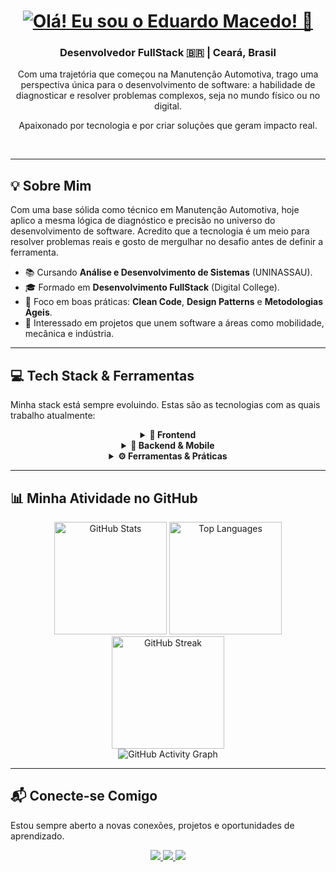 <h1 align="center">
  <a href="https://github.com/eduardorochadev">
    <img src="https://readme-typing-svg.herokuapp.com?font=Inter&size=30&weight=600&center=true&vCenter=true&width=500&height=70&lines=Olá,+eu+sou+o+Eduardo+Macedo!+👋;Desenvolvedor+FullStack;Solucionador+de+Problemas.;Do+hardware+ao+software." alt="Olá! Eu sou o Eduardo Macedo! 👋">
  </a>
</h1>

<h3 align="center">
  Desenvolvedor FullStack 🇧🇷 | Ceará, Brasil
</h3>

<p align="center">
  Com uma trajetória que começou na Manutenção Automotiva, trago uma perspectiva única para o desenvolvimento de software: a habilidade de diagnosticar e resolver problemas complexos, seja no mundo físico ou no digital.
</p>

<p align="center">
  Apaixonado por tecnologia e por criar soluções que geram impacto real.
</p>

<br>

---

## 💡 Sobre Mim

Com uma base sólida como técnico em Manutenção Automotiva, hoje aplico a mesma lógica de diagnóstico e precisão no universo do desenvolvimento de software. Acredito que a tecnologia é um meio para resolver problemas reais e gosto de mergulhar no desafio antes de definir a ferramenta.

- 📚 Cursando **Análise e Desenvolvimento de Sistemas** (UNINASSAU).
- 🎓 Formado em **Desenvolvimento FullStack** (Digital College).
- 🧠 Foco em boas práticas: **Clean Code**, **Design Patterns** e **Metodologias Ágeis**.
- 🎯 Interessado em projetos que unem software a áreas como mobilidade, mecânica e indústria.

---

## 💻 Tech Stack & Ferramentas

Minha stack está sempre evoluindo. Estas são as tecnologias com as quais trabalho atualmente:

<div align="center">
  
<details>
  <summary><strong>🚀 Frontend</strong></summary>
  <p align="center">
    <img src="https://img.shields.io/badge/HTML5-E44D26?style=for-the-badge&logo=html5&logoColor=white"/>
    <img src="https://img.shields.io/badge/CSS3-1572B6?style=for-the-badge&logo=css3&logoColor=white"/>
    <img src="https://img.shields.io/badge/JavaScript-F7DF1E?style=for-the-badge&logo=javascript&logoColor=black"/>
    <img src="https://img.shields.io/badge/TypeScript-3178C6?style=for-the-badge&logo=typescript&logoColor=white"/>
    <img src="https://img.shields.io/badge/React-20232A?style=for-the-badge&logo=react&logoColor=61DAFB"/>
    <img src="https://img.shields.io/badge/Angular-DD0031?style=for-the-badge&logo=angular&logoColor=white"/>
  </p>
</details>

<details>
  <summary><strong>🔧 Backend & Mobile</strong></summary>
  <p align="center">
    <img src="https://img.shields.io/badge/Node.js-339933?style=for-the-badge&logo=node.js&logoColor=white"/>
    <img src="https://img.shields.io/badge/Ionic-3880FF?style=for-the-badge&logo=ionic&logoColor=white"/>
  </p>
</details>

<details>
  <summary><strong>⚙️ Ferramentas & Práticas</strong></summary>
  <p align="center">
    <img src="https://img.shields.io/badge/Git-F05032?style=for-the-badge&logo=git&logoColor=white"/>
    <img src="https://img.shields.io/badge/GitHub-181717?style=for-the-badge&logo=github&logoColor=white"/>
    <img src="https://img.shields.io/badge/Scrum-0077B5?style=for-the-badge&logo=jira&logoColor=white"/>
  </p>
</details>

</div>

---

## 📊 Minha Atividade no GitHub

<div align="center">
  <img height="180em" src="https://github-readme-stats.vercel.app/api?username=eduardorochadev&show_icons=true&theme=github_dark&count_private=true&hide_border=true&rank_icon=percentile" alt="GitHub Stats"/>
  
  <img height="180em" src="https://github-readme-stats.vercel.app/api/top-langs/?username=eduardorochadev&layout=compact&theme=github_dark&langs_count=8&hide_border=true" alt="Top Languages"/>
  
  <img height="180em" src="https://github-readme-streak-stats.herokuapp.com/?user=eduardorochadev&theme=github_dark&hide_border=true" alt="GitHub Streak"/>
</div>

<div align="center">
  <img src="https://github-readme-activity-graph.vercel.app/graph?username=eduardorochadev&theme=github-dark&hide_border=true&line=5A94FA&point=FFFFFF&area=true&area_color=1F2937" alt="GitHub Activity Graph"/>
</div>

---

## 📬 Conecte-se Comigo

Estou sempre aberto a novas conexões, projetos e oportunidades de aprendizado.

<div align="center">
  <a href="https://www.linkedin.com/in/eduardomacedor/" target="_blank">
    <img src="https://img.shields.io/badge/-LinkedIn-0077B5?style=for-the-badge&logo=linkedin&logoColor=white"/>
  </a>
  <a href="mailto:eduardomacedorocha@gmail.com">
    <img src="https://img.shields.io/badge/-Gmail-D14836?style=for-the-badge&logo=gmail&logoColor=white"/>
  </a>
  <a href="https://www.instagram.com/osenhorprogramador/" target="_blank">
    <img src="https://img.shields.io/badge/-Instagram-E4405F?style=for-the-badge&logo=instagram&logoColor=white"/>
  </a>
</div>

<!-- Snake animation opcional 

<div align="center">
  <img src="https://github.com/eduardorochadev/eduardorochadev/blob/output/github-contribution-grid-snake.svg"/>
</div> -->
